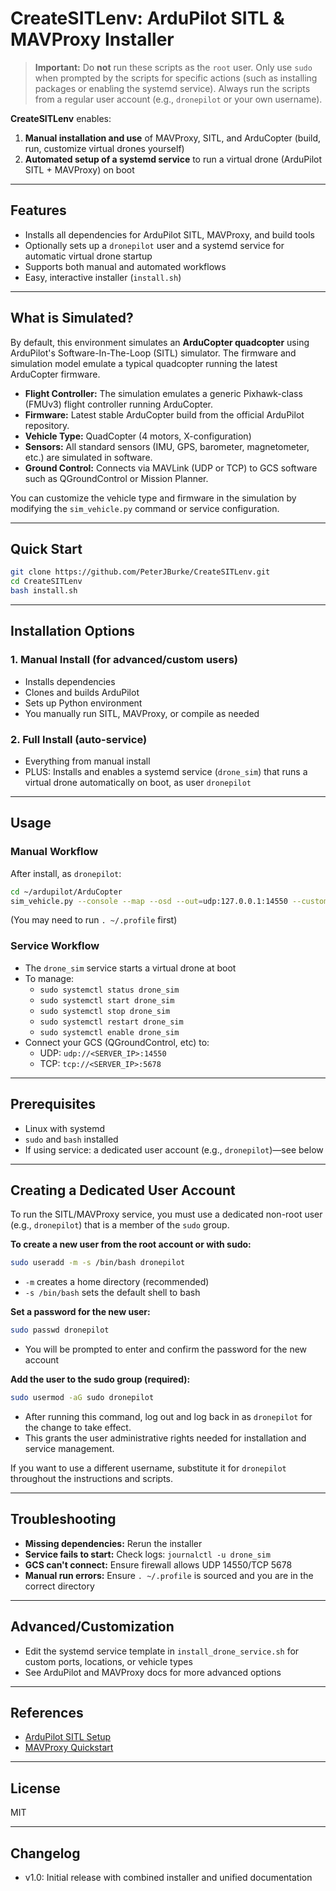 # CreateSITLenv: ArduPilot SITL & MAVProxy Installer

> **Important:** Do **not** run these scripts as the `root` user. Only use `sudo` when prompted by the scripts for specific actions (such as installing packages or enabling the systemd service). Always run the scripts from a regular user account (e.g., `dronepilot` or your own username).

**CreateSITLenv** enables:
1. **Manual installation and use** of MAVProxy, SITL, and ArduCopter (build, run, customize virtual drones yourself)
2. **Automated setup of a systemd service** to run a virtual drone (ArduPilot SITL + MAVProxy) on boot

---

## Features
- Installs all dependencies for ArduPilot SITL, MAVProxy, and build tools
- Optionally sets up a `dronepilot` user and a systemd service for automatic virtual drone startup
- Supports both manual and automated workflows
- Easy, interactive installer (`install.sh`)

---

## What is Simulated?

By default, this environment simulates an **ArduCopter quadcopter** using ArduPilot's Software-In-The-Loop (SITL) simulator. The firmware and simulation model emulate a typical quadcopter running the latest ArduCopter firmware.

- **Flight Controller:** The simulation emulates a generic Pixhawk-class (FMUv3) flight controller running ArduCopter.
- **Firmware:** Latest stable ArduCopter build from the official ArduPilot repository.
- **Vehicle Type:** QuadCopter (4 motors, X-configuration)
- **Sensors:** All standard sensors (IMU, GPS, barometer, magnetometer, etc.) are simulated in software.
- **Ground Control:** Connects via MAVLink (UDP or TCP) to GCS software such as QGroundControl or Mission Planner.

You can customize the vehicle type and firmware in the simulation by modifying the `sim_vehicle.py` command or service configuration.

---

## Quick Start

```bash
git clone https://github.com/PeterJBurke/CreateSITLenv.git
cd CreateSITLenv
bash install.sh
```

---

## Installation Options

### 1. Manual Install (for advanced/custom users)
- Installs dependencies
- Clones and builds ArduPilot
- Sets up Python environment
- You manually run SITL, MAVProxy, or compile as needed

### 2. Full Install (auto-service)
- Everything from manual install
- PLUS: Installs and enables a systemd service (`drone_sim`) that runs a virtual drone automatically on boot, as user `dronepilot`

---

## Usage

### Manual Workflow
After install, as `dronepilot`:
```bash
cd ~/ardupilot/ArduCopter
sim_vehicle.py --console --map --osd --out=udp:127.0.0.1:14550 --custom-location=33.64586111,-117.84275,25,0
```
(You may need to run `. ~/.profile` first)

### Service Workflow
- The `drone_sim` service starts a virtual drone at boot
- To manage:
    - `sudo systemctl status drone_sim`
    - `sudo systemctl start drone_sim`
    - `sudo systemctl stop drone_sim`
    - `sudo systemctl restart drone_sim`
    - `sudo systemctl enable drone_sim`
- Connect your GCS (QGroundControl, etc) to:
    - UDP: `udp://<SERVER_IP>:14550`
    - TCP: `tcp://<SERVER_IP>:5678`

---

## Prerequisites
- Linux with systemd
- `sudo` and `bash` installed
- If using service: a dedicated user account (e.g., `dronepilot`)—see below

---

## Creating a Dedicated User Account

To run the SITL/MAVProxy service, you must use a dedicated non-root user (e.g., `dronepilot`) that is a member of the `sudo` group.

**To create a new user from the root account or with sudo:**

```bash
sudo useradd -m -s /bin/bash dronepilot
```
- `-m` creates a home directory (recommended)
- `-s /bin/bash` sets the default shell to bash

**Set a password for the new user:**
```bash
sudo passwd dronepilot
```
- You will be prompted to enter and confirm the password for the new account

**Add the user to the sudo group (required):**
```bash
sudo usermod -aG sudo dronepilot
```
- After running this command, log out and log back in as `dronepilot` for the change to take effect.
- This grants the user administrative rights needed for installation and service management.

If you want to use a different username, substitute it for `dronepilot` throughout the instructions and scripts.

---

## Troubleshooting
- **Missing dependencies:** Rerun the installer
- **Service fails to start:** Check logs: `journalctl -u drone_sim`
- **GCS can't connect:** Ensure firewall allows UDP 14550/TCP 5678
- **Manual run errors:** Ensure `. ~/.profile` is sourced and you are in the correct directory

---

## Advanced/Customization
- Edit the systemd service template in `install_drone_service.sh` for custom ports, locations, or vehicle types
- See ArduPilot and MAVProxy docs for more advanced options

---

## References
- [ArduPilot SITL Setup](https://ardupilot.org/dev/docs/setting-up-sitl-on-linux.html)
- [MAVProxy Quickstart](https://ardupilot.org/mavproxy/docs/getting_started/quickstart.html)

---

## License
MIT

---

## Changelog
- v1.0: Initial release with combined installer and unified documentation
